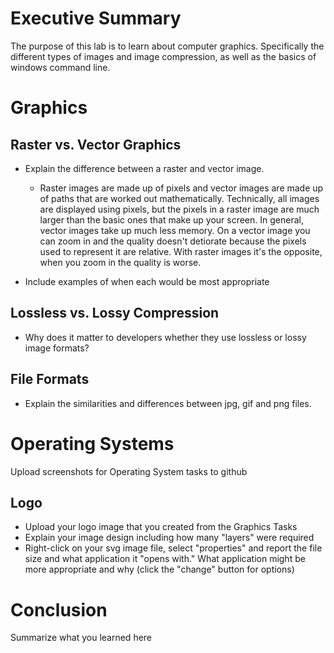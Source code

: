 # Executive Summary
The purpose of this lab is to learn about computer graphics. Specifically the different types of images and image compression, as well as the basics of windows command line.

# Graphics
## Raster vs. Vector Graphics
* Explain the difference between a raster and vector image.  
  * Raster images are made up of pixels and vector images are made up of paths that are worked out mathematically. 
 Technically, all images are displayed using pixels, but the pixels in a raster image are much larger than the basic ones that make up your screen. 
 In general, vector images take up much less memory. On a vector image you can zoom in and the quality doesn't detiorate because the pixels used to represent it are relative. 
 With raster images it's the opposite, when you zoom in the quality is worse.
 
* Include examples of when each would be most appropriate 

## Lossless vs. Lossy Compression
* Why does it matter to developers whether they use lossless or lossy image formats?  

## File Formats
* Explain the similarities and differences between jpg, gif and png files. 

# Operating Systems
Upload screenshots for Operating System tasks to github

## Logo
* Upload your logo image that you created from the Graphics Tasks
* Explain your image design including how many "layers" were required
* Right-click on your svg image file, select "properties" and report the file size and what application it "opens with." What application might be more appropriate and why (click the "change" button for options)
 
# Conclusion
Summarize what you learned here
